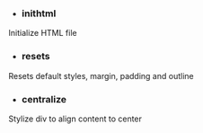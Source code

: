 - ### inithtml
Initialize HTML file

- ### resets
Resets default styles, margin, padding and outline

- ### centralize
Stylize div to align content to center
